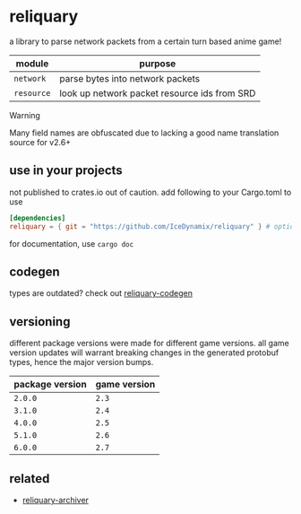# reliquary

a library to parse network packets from a certain turn based anime game!

| module     | purpose                                      |
|------------|----------------------------------------------|
| `network`  | parse bytes into network packets             |
| `resource` | look up network packet resource ids from SRD |

> [!WARNING]
> Many field names are obfuscated due to lacking a good name translation source for v2.6+

## use in your projects

not published to crates.io out of caution. add following to your Cargo.toml to use

```toml
[dependencies]
reliquary = { git = "https://github.com/IceDynamix/reliquary" } # optionally add revision
```

for documentation, use `cargo doc`

## codegen

types are outdated? check out [reliquary-codegen](https://github.com/IceDynamix/reliquary-codegen)

## versioning

different package versions were made for different game versions. all game version updates will warrant breaking changes in the generated protobuf types, hence the major version bumps.

| package version | game version |
|-----------------|--------------|
| `2.0.0`         | `2.3`        |
| `3.1.0`         | `2.4`        |
| `4.0.0`         | `2.5`        |
| `5.1.0`         | `2.6`        |
| `6.0.0`         | `2.7`        |

## related

- [reliquary-archiver](https://github.com/IceDynamix/reliquary-archiver)

